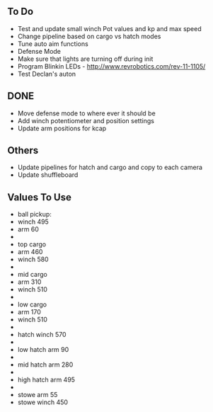 ## To Do ##
- Test and update small winch Pot values and kp and max speed
- Change pipeline based on cargo vs hatch modes
- Tune auto aim functions
- Defense Mode
- Make sure that lights are turning off during init
- Program Blinkin LEDs - http://www.revrobotics.com/rev-11-1105/
- Test Declan's auton

## DONE ##
- Move defense mode to where ever it should be
- Add winch potentiometer and position settings
- Update arm positions for kcap

## Others ##
- Update pipelines for hatch and cargo and copy to each camera
- Update shuffleboard

## Values To Use ##
- ball pickup:
- winch 495
- arm 60
- 
- top cargo
- arm 460
- winch 580
- 
- mid cargo
- arm 310
- winch 510
- 
- low cargo
- arm 170
- winch 510
- 
- hatch winch 570
- 
- low hatch arm 90
- 
- mid hatch arm 280
- 
- high hatch arm 495
- 
- stowe arm 55
- stowe winch 450
